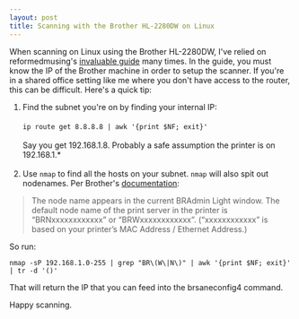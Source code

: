 ```yaml
---
layout: post
title: Scanning with the Brother HL-2280DW on Linux
---
```


When scanning on Linux using the Brother HL-2280DW, I've relied on reformedmusing's [invaluable guide](https://reformedmusings.wordpress.com/2013/01/26/setting-up-a-brother-hl-2280dw-in-ubuntu-12-10/) many times. In the guide, you must know the IP of the Brother machine in order to setup the scanner. If you're in a shared office setting like me where you don't have access to the router, this can be difficult. Here's a quick tip:

1.  Find the subnet you're on by finding your internal IP: <br/><br/> 
```ip route get 8.8.8.8 | awk '{print $NF; exit}'```<br/><br/>Say you get 192.168.1.8. Probably a safe assumption the printer is on 192.168.1.* <br/><br/>
2.  Use `nmap` to find all the hosts on your subnet. `nmap` will also spit out nodenames. Per Brother's [documentation](https://www.brother-usa.com/VirData/Content/en-US%5CLabelPrinters%5CConsumer%5CNetworkUsersManual%5CNUG_QL710W_720NW_EN.pdf):

>The node name appears in the current BRAdmin Light window. The default node name of the print server
in the printer is “BRNxxxxxxxxxxxx” or “BRWxxxxxxxxxxxx”. (“xxxxxxxxxxxx” is based on your printer’s
MAC Address / Ethernet Address.)

So run:

```nmap -sP 192.168.1.0-255 | grep "BR\(W\|N\)" | awk '{print $NF; exit}' | tr -d '()'```

That will return the IP that you can feed into the brsaneconfig4 command. 

Happy scanning.
